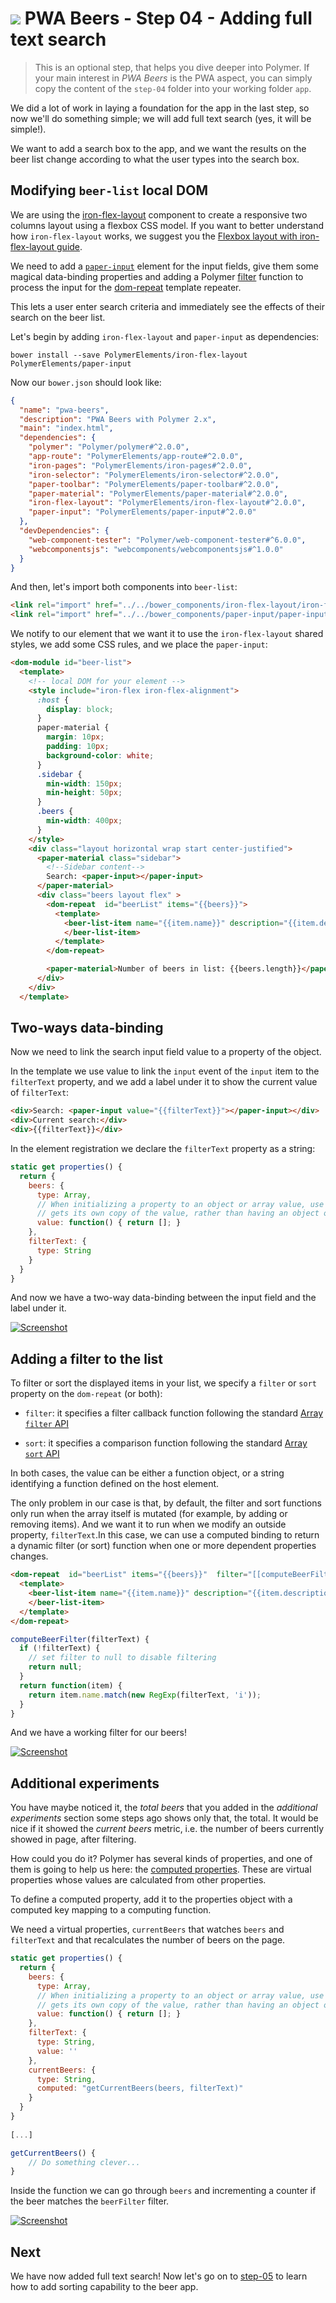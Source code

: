 # ![](../img/logo-25px.png) PWA Beers - Step 04 - Adding full text search

> This is an optional step, that helps you dive deeper into Polymer. If your main interest in *PWA Beers* is the PWA aspect, you can simply copy the content of the `step-04` folder into your working folder `app`.

We did a lot of work in laying a foundation for the app in the last step, so now we'll do something simple;
we will add full text search (yes, it will be simple!).

We want to add a search box to the app, and we want the results on the beer list change according to what the user types into the search box.

## Modifying `beer-list` local DOM

We are using the [iron-flex-layout](https://www.webcomponents.org/element/PolymerElements/iron-flex-layout) component to create a responsive two columns layout using a flexbox CSS model. If you want to better understand how `iron-flex-layout` works, we suggest you the [Flexbox layout with iron-flex-layout guide](https://elements.polymer-project.org/guides/flex-layout).

We need to add a  [`paper-input`](https://www.webcomponents.org/element/PolymerElements/paper-input) element for the input fields, give them some magical data-binding properties and adding a Polymer [filter](https://www.polymer-project.org/2.0/docs/devguide/templates#filtering-and-sorting-lists) function to process the input for the [dom-repeat](https://www.polymer-project.org/2.0/docs/devguide/templates#dom-repeat) template repeater.  

This lets a user enter search criteria and immediately see the effects of their search on the beer list.  

Let's begin by adding `iron-flex-layout` and `paper-input` as dependencies:

```
bower install --save PolymerElements/iron-flex-layout PolymerElements/paper-input
```

Now our `bower.json` should look like:

```json
{
  "name": "pwa-beers",
  "description": "PWA Beers with Polymer 2.x",
  "main": "index.html",
  "dependencies": {
    "polymer": "Polymer/polymer#^2.0.0",
    "app-route": "PolymerElements/app-route#^2.0.0",
    "iron-pages": "PolymerElements/iron-pages#^2.0.0",
    "iron-selector": "PolymerElements/iron-selector#^2.0.0",
    "paper-toolbar": "PolymerElements/paper-toolbar#^2.0.0",
    "paper-material": "PolymerElements/paper-material#^2.0.0",
    "iron-flex-layout": "PolymerElements/iron-flex-layout#^2.0.0",
    "paper-input": "PolymerElements/paper-input#^2.0.0"
  },
  "devDependencies": {
    "web-component-tester": "Polymer/web-component-tester#^6.0.0",
    "webcomponentsjs": "webcomponents/webcomponentsjs#^1.0.0"
  }
}
```

And then, let's import both components into `beer-list`:

```html
<link rel="import" href="../../bower_components/iron-flex-layout/iron-flex-layout-classes.html">
<link rel="import" href="../../bower_components/paper-input/paper-input.html">
```

We notify to our element that we want it to use the `iron-flex-layout` shared styles, we add some CSS rules, and we place the `paper-input`:

```html
<dom-module id="beer-list">
  <template>
    <!-- local DOM for your element -->
    <style include="iron-flex iron-flex-alignment">
      :host {
        display: block;
      }
      paper-material {
        margin: 10px;
        padding: 10px;
        background-color: white;
      }
      .sidebar {
        min-width: 150px;
        min-height: 50px;
      }
      .beers {
        min-width: 400px;
      }
    </style>
    <div class="layout horizontal wrap start center-justified">
      <paper-material class="sidebar">
        <!--Sidebar content-->
        Search: <paper-input></paper-input>
      </paper-material>
      <div class="beers layout flex" >
        <dom-repeat  id="beerList" items="{{beers}}">
          <template>
            <beer-list-item name="{{item.name}}" description="{{item.description}}">
            </beer-list-item>
          </template>
        </dom-repeat>

        <paper-material>Number of beers in list: {{beers.length}}</paper-material>  
      </div>        
    </div>
  </template>
```


## Two-ways data-binding

Now we need to link the search input field value to a property of the object.

In the template we use value to link the `input` event of the `input` item to the `filterText` property,
and we add a label under it to show the current value of `filterText`:

```html
<div>Search: <paper-input value="{{filterText}}"></paper-input></div>
<div>Current search:</div>
<div>{{filterText}}</div>

```
In the element registration we declare the `filterText` property as a string:

```javascript
static get properties() {
  return {
    beers: {
      type: Array,
      // When initializing a property to an object or array value, use a function to ensure that each element
      // gets its own copy of the value, rather than having an object or array shared across all instances of the element
      value: function() { return []; }
    },
    filterText: {
      type: String
    }
  }
} 
```
And now we have a two-way data-binding between the input field and the label under it.

[![Screenshot](../img/step-04_01.t.jpg)](../img/step-04_01.jpg)


## Adding a filter to the list

To filter or sort the displayed items in your list, we specify a `filter` or `sort` property on the `dom-repeat` (or both):

+ `filter`: it specifies a filter callback function following the standard [Array `filter` API](https://developer.mozilla.org/en-US/docs/Web/JavaScript/Reference/Global_Objects/Array/filter)

+ `sort`: it specifies a comparison function following the standard [Array `sort` API](https://developer.mozilla.org/en-US/docs/Web/JavaScript/Reference/Global_Objects/Array/sort)

In both cases, the value can be either a function object, or a string identifying a function defined on the host element.

The only problem in our case is that, by default, the filter and sort functions only run when the array itself is mutated (for example, by adding or removing items). And we want it to run when we modify an outside property, `filterText`.In this case, we can use a computed binding to return a dynamic filter (or sort) function when one or more dependent properties changes.


```html
<dom-repeat  id="beerList" items="{{beers}}"  filter="[[computeBeerFilter(filterText)]]">
  <template>
    <beer-list-item name="{{item.name}}" description="{{item.description}}">
    </beer-list-item>
  </template>
</dom-repeat>
```

```javascript
computeBeerFilter(filterText) {
  if (!filterText) {
    // set filter to null to disable filtering
    return null;
  }
  return function(item) {
    return item.name.match(new RegExp(filterText, 'i'));
  }
}
```   
 
And we have a working filter for our beers!

[![Screenshot](../img/step-04_02.t.jpg)](../img/step-04_02.jpg)

## Additional experiments

You have maybe noticed it, the *total beers* that you added in the *additional experiments* section some steps ago shows only that, the total. It would be nice if it showed the *current beers* metric, i.e. the number of beers currently showed in page, after filtering.

How could you do it? Polymer has several kinds of properties, and one of them is going to help us here: the  [computed properties](https://www.polymer-project.org/2.0/docs/devguide/observers#computed-properties). These are virtual properties whose values are calculated from other properties.

To define a computed property, add it to the properties object with a computed key mapping to a computing function.

We need a virtual properties, `currentBeers` that watches `beers` and `filterText` and that recalculates the number of beers on the page.

```javascript
static get properties() {
  return {
    beers: {
      type: Array,
      // When initializing a property to an object or array value, use a function to ensure that each element
      // gets its own copy of the value, rather than having an object or array shared across all instances of the element
      value: function() { return []; }
    },
    filterText: {
      type: String,
      value: ''
    },
    currentBeers: {
      type: String,
      computed: "getCurrentBeers(beers, filterText)"
    }
  }
}       
    
[...]

getCurrentBeers() {
    // Do something clever...
}
```

Inside the function we can go through `beers` and incrementing a counter if the beer matches the `beerFilter` filter.

[![Screenshot](/img/step-04_03.t.jpg)](/img/step-04_03.jpg)

## Next

We have now added full text search! Now let's go on to [step-05](../step-05) to learn how to add sorting capability to the beer app.

